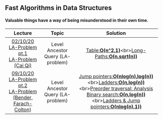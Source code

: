 ## Fast Algorithms in Data Structures

#### Valuable things have a way of being misunderstood in their own time.

Lecture|Topic|Solution
:-:|:-:|:-:
[02/10/20 LA-Problem pt.1](https://github.com/andy489/Fast_Algorithms_in_Data_Structures/blob/main/Level%20Ancestor%20Query%20(LA-problem)/02.10.%20LAQ%20(Level%20Ancestor%20Query)%20pt.1.pdf)<br>[LA-Problem (Cai Qi)](https://github.com/andy489/Fast_Algorithms_in_Data_Structures/blob/main/Level%20Ancestor%20Query%20(LA-problem)/LA-Problem%20(Cai%20Qi).pdf)|Level Ancestor Query (LA-problem)|[Table:**O(n^2,1)**](https://github.com/andy489/Fast_Algorithms_in_Data_Structures/blob/main/Level%20Ancestor%20Query%20(LA-problem)/Table:%3CO(n%5E2,1)%3E.cpp)<br>[Long-Paths:**O(n,sqrt(n))**](https://github.com/andy489/Fast_Algorithms_in_Data_Structures/blob/main/Level%20Ancestor%20Query%20(LA-problem)/Long-paths:%3CO(n,sqrt(n))%3E.cpp)
[09/10/20 LA-Problem pt.2]()<br>[LA-Problem (Bender, Farach-Colton)](https://github.com/andy489/Fast_Algorithms_in_Data_Structures/blob/main/Level%20Ancestor%20Query%20(LA-problem)/LA-Problem%20(Bender%2C%20Farach-Colton).pdf)|Level Ancestor Query (LA-problem)|[Jump pointers:**O(nlog(n),log(n))**](https://github.com/andy489/Fast_Algorithms_in_Data_Structures/blob/main/Level%20Ancestor%20Query%20(LA-problem)/Jump%20pointers:%3CO(nlog(n),log(n))%3E.cpp)<br>[Ladders:**O(n,log(n))**](https://github.com/andy489/Fast_Algorithms_in_Data_Structures/blob/main/Level%20Ancestor%20Query%20(LA-problem)/Ladders:%3CO(n,log(n))%3E.cpp)<br>[Preorder traversal: Analysis](https://github.com/andy489/Fast_Algorithms_in_Data_Structures/blob/main/Level%20Ancestor%20Query%20(LA-problem)/A%20Simple%20Solution%20to%20the%20Level-Ancestor%20Problem.pdf)<br>[Binary search:**O(n,log(n))**](https://github.com/andy489/Fast_Algorithms_in_Data_Structures/blob/main/Level%20Ancestor%20Query%20(LA-problem)/Binary%20search:%3CO(n,log(n))%3E.cpp)<br>[Ladders & Jump pointers:**O(nlog(n),1))**](https://github.com/andy489/Fast_Algorithms_in_Data_Structures/blob/main/Level%20Ancestor%20Query%20(LA-problem)/Ladders%20&%20Jump%20pointers:%3CO(nlog(n),1)%3E.cpp)

